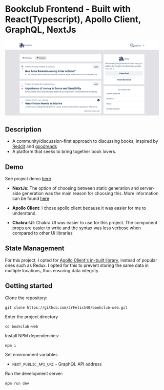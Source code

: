 # Bookclub Frontend - Built with React(Typescript), Apollo Client, GraphQL, NextJs

![Home page screenshot](/public/screenshot-home.png)

## Description

- A community/discussion-first approach to discussing books, inspired by [Reddit](http://reddit.com/) and [goodreads](https://www.goodreads.com/)
- A platform that seeks to bring together book lovers.

## Demo

See project demo [here](https://bookclub-web.vercel.app/)

- **NextJs**: The option of choosing between static generation and server-side generation was the main reason for choosing this. More information can be found [here](https://vercel.com/blog/nextjs-server-side-rendering-vs-static-generation)

- **Apollo Client**: I chose apollo client because it was easier for me to understand.

- **Chakra-UI**: Chakra UI was easier to use for this project. The component props are easier to write and the syntax was less verbose when compared to other UI libraries

## State Management

For this project, I opted for [Apollo Client's in-built library](https://www.apollographql.com/docs/react/local-state/local-state-management/), instead of popular ones such as Redux. I opted for this to prevent storing the same data in multiple locations, thus ensuring data integrity.

## Getting started

Clone the repository:

`git clone https://github.com/JrFelix540/bookclub-web.git`

Enter the project directory

`cd bookclub-web`

Install NPM dependencies:

`npm i`

Set environment variables

- `NEXT_PUBLIC_API_URI` - GraphQL API address

Run the development server:

`npm run dev`
